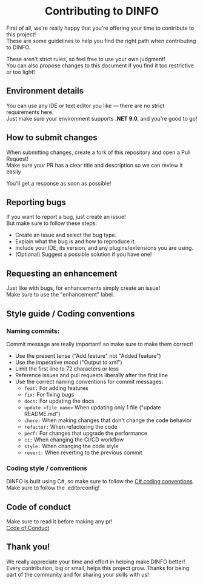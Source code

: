 <div align="center">

# Contributing to DINFO

</div>

First of all, we're really happy that you're offering your time to contribute to this project!<br>
These are some guidelines to help you find the right path when contributing to DINFO.

These aren't strict rules, so feel free to use your own judgment!<br>
You can also propose changes to this document if you find it too restrictive or too light!

## Environment details

You can use any IDE or text editor you like — there are no strict requirements here.<br>
Just make sure your environment supports **.NET 9.0**, and you're good to go!

## How to submit changes

When submitting changes, create a fork of this repository and open a Pull Request!<br>
Make sure your PR has a clear title and description so we can review it easily

You'll get a response as soon as possible!

## Reporting bugs

If you want to report a bug, just create an issue!<br>
But make sure to follow these steps:

- Create an issue and select the bug type.
- Explain what the bug is and how to reproduce it.
- Include your IDE, its version, and any plugins/extensions you are using.
- (Optional) Suggest a possible solution if you have one!

## Requesting an enhancement

Just like with bugs, for enhancements simply create an issue!<br>
Make sure to use the "enhancement" label.

## Style guide / Coding conventions

### Naming commits:

Commit message are really important! so make sure to make them correct!

- Use the present tense ("Add feature" not "Added feature")
- Use the imperative mood ("Output to xml")
- Limit the first line to 72 characters or less
- Reference issues and pull requests liberally after the first line
- Use the correct naming conventions for commit messages:
  - `feat:` For adding features
  - `fix:` For fixing bugs
  - `docs:` For updating the docs
  - `update <file name>` When updating only 1 file ("update README.md")
  - `chore:` When making changes that don't change the code behavior
  - `refactor:` When refactoring the code
  - `perf:` For changes that upgrade the performance
  - `ci:` When changing the CI/CD workflow
  - `style:` When changing the code style
  - `revert:` When reverting to the previous commit

### Coding style / conventions

DINFO is built using C#, so make sure to follow the [C# coding conventions](https://learn.microsoft.com/en-us/dotnet/csharp/fundamentals/coding-style/coding-conventions).<br>
Make sure to follow the .editorconfig!

## Code of conduct

Make sure to read it before making any pr!<br>
[Code of Conduct](CODE_OF_CONDUCT.md)

## Thank you!

We really appreciate your time and effort in helping make DINFO better!<br>
Every contribution, big or small, helps this project grow.
Thanks for being part of the community and for sharing your skills with us!

